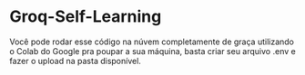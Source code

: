 # Groq-Self-Learning


Você pode rodar esse código na núvem completamente de graça utilizando o Colab do Google pra poupar a sua máquina, basta criar seu arquivo .env e fazer o upload na pasta disponível.
